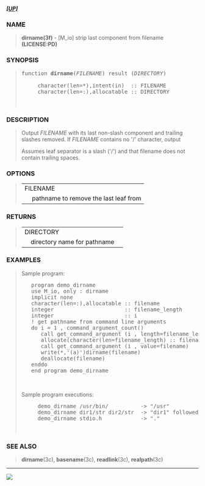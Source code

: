<?
<body>
  <a name="top" id="top"></a>
  <h5><a href="download.html">[UP]</a></h5>
  <div id="Container">
    <div id="Content">
      <div class="c1">
      </div><a name="0"></a>
      <h3><a name="0">NAME</a></h3>
      <blockquote>
        <b>dirname(3f)</b> - [M_io] strip last component from filename <b>(LICENSE:PD)</b>
      </blockquote><a name="contents" id="contents"></a>
      <h3><a name="9">SYNOPSIS</a></h3>
      <blockquote>
        <pre>
function <b>dirname</b>(<i>FILENAME</i>) result (<i>DIRECTORY</i>)
<br />     character(len=*),intent(in)  :: FILENAME
     character(len=:),allocatable :: DIRECTORY
<br />
</pre>
      </blockquote><a name="2"></a>
      <h3><a name="2">DESCRIPTION</a></h3>
      <blockquote>
        Output <i>FILENAME</i> with its last non-slash component and trailing slashes removed. If <i>FILENAME</i> contains no '/' character, output
        <p>Assumes leaf separator is a slash ('/') and that filename does not contain trailing spaces.</p>
      </blockquote><a name="3"></a>
      <h3><a name="3">OPTIONS</a></h3>
      <blockquote>
        <table cellpadding="3">
          <tr valign="top">
            <td class="c2" colspan="2">FILENAME</td>
          </tr>
          <tr valign="top">
            <td width="6%"></td>
            <td>pathname to remove the last leaf from</td>
          </tr>
        </table>
      </blockquote><a name="4"></a>
      <h3><a name="4">RETURNS</a></h3>
      <blockquote>
        <table cellpadding="3">
          <tr valign="top">
            <td class="c2" colspan="2">DIRECTORY</td>
          </tr>
          <tr valign="top">
            <td width="6%"></td>
            <td>directory name for pathname</td>
          </tr>
        </table>
      </blockquote><a name="5"></a>
      <h3><a name="5">EXAMPLES</a></h3>
      <blockquote>
        Sample program:
        <pre>
   program demo_dirname
   use M_io, only : dirname
   implicit none
   character(len=:),allocatable :: filename
   integer                      :: filename_length
   integer                      :: i
   ! get pathname from command line arguments
   do i = 1 , command_argument_count()
      call get_command_argument (i , length=filename_length)
      allocate(character(len=filename_length) :: filename)
      call get_command_argument (i , value=filename)
      write(*,'(a)')dirname(filename)
      deallocate(filename)
   enddo
   end program demo_dirname
<br />
</pre>Sample program executions:
        <pre>
     demo_dirname /usr/bin/          -&gt; "/usr"
     demo_dirname dir1/str dir2/str  -&gt; "dir1" followed by "dir2"
     demo_dirname stdio.h            -&gt; "."
<br />
</pre>
      </blockquote><a name="6"></a>
      <h3><a name="6">SEE ALSO</a></h3>
      <blockquote>
        <b>dirname</b>(3c), <b>basename</b>(3c), <b>readlink</b>(3c), <b>realpath</b>(3c)
      </blockquote><a name="7"></a>
      <hr />
      <div class="c1"><img src="images/dirname.3m_io.gif" /></div>
    </div>
  </div>
</body>
